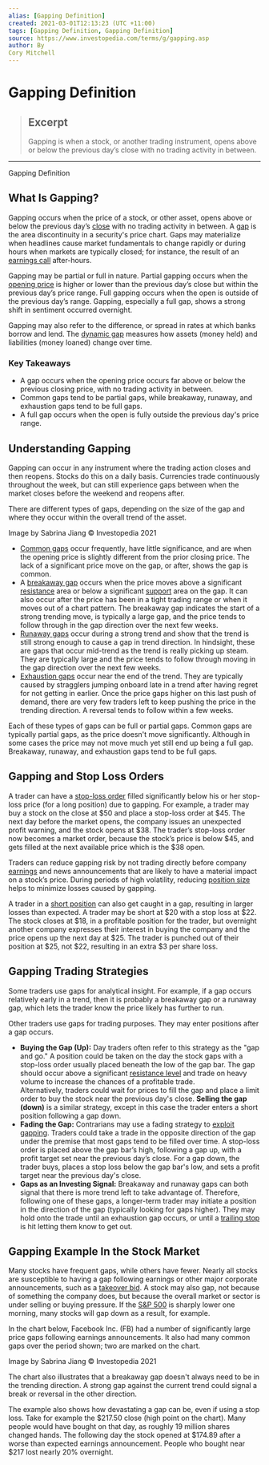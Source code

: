 ```yaml
---
alias: [Gapping Definition]
created: 2021-03-01T12:13:23 (UTC +11:00)
tags: [Gapping Definition, Gapping Definition]
source: https://www.investopedia.com/terms/g/gapping.asp
author: By
Cory Mitchell
---
```


# Gapping Definition

> ## Excerpt
> Gapping is when a stock, or another trading instrument, opens above or below the previous day’s close with no trading activity in between.

---

Gapping Definition
## What Is Gapping?

Gapping occurs when the price of a stock, or other asset, opens above or below the previous day’s [close](https://www.investopedia.com/terms/c/closingprice.asp) with no trading activity in between. A [gap](https://www.investopedia.com/terms/g/gap.asp) is the area discontinuity in a security's price chart. Gaps may materialize when headlines cause market fundamentals to change rapidly or during hours when markets are typically closed; for instance, the result of an [earnings call](https://www.investopedia.com/terms/e/earnings-call.asp) after-hours.

Gapping may be partial or full in nature. Partial gapping occurs when the [opening price](https://www.investopedia.com/terms/o/openingprice.asp) is higher or lower than the previous day’s close but within the previous day’s price range. Full gapping occurs when the open is outside of the previous day’s range. Gapping, especially a full gap, shows a strong shift in sentiment occurred overnight.

Gapping may also refer to the difference, or spread in rates at which banks borrow and lend. The [dynamic gap](https://www.investopedia.com/terms/d/dynamic-gap.asp) measures how assets (money held) and liabilities (money loaned) change over time.

### Key Takeaways

-   A gap occurs when the opening price occurs far above or below the previous closing price, with no trading activity in between.
-   Common gaps tend to be partial gaps, while breakaway, runaway, and exhaustion gaps tend to be full gaps.
-   A full gap occurs when the open is fully outside the previous day's price range.

## Understanding Gapping

Gapping can occur in any instrument where the trading action closes and then reopens. Stocks do this on a daily basis. Currencies trade continuously throughout the week, but can still experience gaps between when the market closes before the weekend and reopens after.

There are different types of gaps, depending on the size of the gap and where they occur within the overall trend of the asset.

Image by Sabrina Jiang © Investopedia 2021

-   [Common gaps](https://www.investopedia.com/terms/c/commongap.asp) occur frequently, have little significance, and are when the opening price is slightly different from the prior closing price. The lack of a significant price move on the gap, or after, shows the gap is common.
-   A [breakaway gap](https://www.investopedia.com/terms/b/breakawaygap.asp) occurs when the price moves above a significant [resistance](https://www.investopedia.com/terms/r/resistance.asp) area or below a significant [support](https://www.investopedia.com/terms/s/support.asp) area on the gap. It can also occur after the price has been in a tight trading range or when it moves out of a chart pattern. The breakaway gap indicates the start of a strong trending move, is typically a large gap, and the price tends to follow through in the gap direction over the next few weeks.
-   [Runaway gaps](https://www.investopedia.com/terms/r/runawaygap.asp) occur during a strong trend and show that the trend is still strong enough to cause a gap in trend direction. In hindsight, these are gaps that occur mid-trend as the trend is really picking up steam. They are typically large and the price tends to follow through moving in the gap direction over the next few weeks.
-   [Exhaustion gaps](https://www.investopedia.com/terms/e/exhaustiongap.asp) occur near the end of the trend. They are typically caused by stragglers jumping onboard late in a trend after having regret for not getting in earlier. Once the price gaps higher on this last push of demand, there are very few traders left to keep pushing the price in the trending direction. A reversal tends to follow within a few weeks.

Each of these types of gaps can be full or partial gaps. Common gaps are typically partial gaps, as the price doesn't move significantly. Although in some cases the price may not move much yet still end up being a full gap. Breakaway, runaway, and exhaustion gaps tend to be full gaps.

## Gapping and Stop Loss Orders

A trader can have a [stop-loss order](https://www.investopedia.com/terms/s/stop-lossorder.asp) filled significantly below his or her stop-loss price (for a long position) due to gapping. For example, a trader may buy a stock on the close at $50 and place a stop-loss order at $45. The next day before the market opens, the company issues an unexpected profit warning, and the stock opens at $38. The trader’s stop-loss order now becomes a market order, because the stock’s price is below $45, and gets filled at the next available price which is the $38 open.

Traders can reduce gapping risk by not trading directly before company [earnings](https://www.investopedia.com/terms/e/earnings.asp) and news announcements that are likely to have a material impact on a stock’s price. During periods of high volatility, reducing [position size](https://www.investopedia.com/terms/p/positionsizing.asp) helps to minimize losses caused by gapping.

A trader in a [short position](https://www.investopedia.com/terms/s/short.asp) can also get caught in a gap, resulting in larger losses than expected. A trader may be short at $20 with a stop loss at $22. The stock closes at $18, in a profitable position for the trader, but overnight another company expresses their interest in buying the company and the price opens up the next day at $25. The trader is punched out of their position at $25, not $22, resulting in an extra $3 per share loss.

## Gapping Trading Strategies

Some traders use gaps for analytical insight. For example, if a gap occurs relatively early in a trend, then it is probably a breakaway gap or a runaway gap, which lets the trader know the price likely has further to run.

Other traders use gaps for trading purposes. They may enter positions after a gap occurs.

-   **Buying the Gap (Up):** Day traders often refer to this strategy as the "gap and go." A position could be taken on the day the stock gaps with a stop-loss order usually placed beneath the low of the gap bar. The gap should occur above a significant [resistance level](https://www.investopedia.com/terms/r/resistance.asp) and trade on heavy volume to increase the chances of a profitable trade. Alternatively, traders could wait for prices to fill the gap and place a limit order to buy the stock near the previous day's close. **Selling the gap (down)** is a similar strategy, except in this case the trader enters a short position following a gap down.
-   **Fading the Gap:** Contrarians may use a fading strategy to [exploit gapping](https://www.investopedia.com/articles/trading/05/playinggaps.asp). Traders could take a trade in the opposite direction of the gap under the premise that most gaps tend to be filled over time. A stop-loss order is placed above the gap bar’s high, following a gap up, with a profit target set near the previous day’s close. For a gap down, the trader buys, places a stop loss below the gap bar's low, and sets a profit target near the previous day's close.
-   **Gaps as an Investing Signal:** Breakaway and runaway gaps can both signal that there is more trend left to take advantage of. Therefore, following one of these gaps, a longer-term trader may initiate a position in the direction of the gap (typically looking for gaps higher). They may hold onto the trade until an exhaustion gap occurs, or until a [trailing stop](https://www.investopedia.com/terms/t/trailingstop.asp) is hit letting them know to get out.

## Gapping Example In the Stock Market

Many stocks have frequent gaps, while others have fewer. Nearly all stocks are susceptible to having a gap following earnings or other major corporate announcements, such as a [takeover bid](https://www.investopedia.com/terms/t/takeoverbid.asp). A stock may also gap, not because of something the company does, but because the overall market or sector is under selling or buying pressure. If the [S&P 500](https://www.investopedia.com/terms/s/sp500.asp) is sharply lower one morning, many stocks will gap down as a result, for example.

In the chart below, Facebook Inc. (FB) had a number of significantly large price gaps following earnings announcements. It also had many common gaps over the period shown; two are marked on the chart.

Image by Sabrina Jiang © Investopedia 2021

The chart also illustrates that a breakaway gap doesn't always need to be in the trending direction. A strong gap against the current trend could signal a break or reversal in the other direction.

The example also shows how devastating a gap can be, even if using a stop loss. Take for example the $217.50 close (high point on the chart). Many people would have bought on that day, as roughly 19 million shares changed hands. The following day the stock opened at $174.89 after a worse than expected earnings announcement. People who bought near $217 lost nearly 20% overnight.
